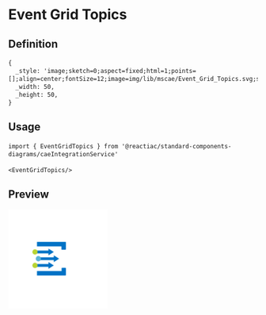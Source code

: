 # Event Grid Topics

## Definition

```
{
  _style: 'image;sketch=0;aspect=fixed;html=1;points=[];align=center;fontSize=12;image=img/lib/mscae/Event_Grid_Topics.svg;strokeColor=none;',
  _width: 50,
  _height: 50,
}
```

## Usage

```
import { EventGridTopics } from '@reactiac/standard-components-diagrams/caeIntegrationService'

<EventGridTopics/>
```

## Preview

<img src="./event-grid-topics.png" width="200"/>

